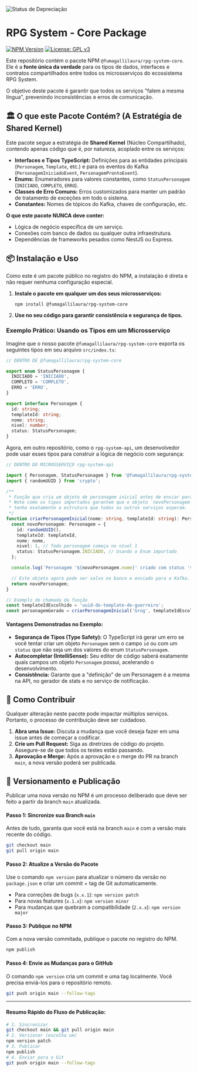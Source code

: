 ![Status de Depreciação](https://img.shields.io/badge/Status-DEPRECATED-red?style=for-the-badge)

# RPG System - Core Package

[![NPM Version](https://img.shields.io/npm/v/@fumagallilaura/rpg-system-core.svg)](https://www.npmjs.com/package/@fumagallilaura/rpg-system-core)
[![License: GPL v3](https://img.shields.io/badge/License-GPLv3-blue.svg)](https://www.gnu.org/licenses/gpl-3.0)

Este repositório contém o pacote NPM `@fumagallilaura/rpg-system-core`. Ele é a **fonte única da verdade** para os tipos de dados, interfaces e contratos compartilhados entre todos os microsserviços do ecossistema RPG System.

O objetivo deste pacote é garantir que todos os serviços "falem a mesma língua", prevenindo inconsistências e erros de comunicação.

## 🏛️ O que este Pacote Contém? (A Estratégia de Shared Kernel)

Este pacote segue a estratégia de **Shared Kernel** (Núcleo Compartilhado), contendo apenas código que é, por natureza, acoplado entre os serviços:

-   **Interfaces e Tipos TypeScript:** Definições para as entidades principais (`Personagem`, `Template`, etc.) e para os eventos do Kafka (`PersonagemIniciadoEvent`, `PersonagemProntoEvent`).
-   **Enums:** Enumeradores para valores constantes, como `StatusPersonagem` (`INICIADO`, `COMPLETO`, `ERRO`).
-   **Classes de Erro Comuns:** Erros customizados para manter um padrão de tratamento de exceções em todo o sistema.
-   **Constantes:** Nomes de tópicos do Kafka, chaves de configuração, etc.

**O que este pacote NUNCA deve conter:**
-   Lógica de negócio específica de um serviço.
-   Conexões com banco de dados ou qualquer outra infraestrutura.
-   Dependências de frameworks pesados como NestJS ou Express.

## 📦 Instalação e Uso

Como este é um pacote público no registro do NPM, a instalação é direta e não requer nenhuma configuração especial.

1.  **Instale o pacote em qualquer um dos seus microsserviços:**
    ```bash
    npm install @fumagallilaura/rpg-system-core
    ```

2.  **Use no seu código para garantir consistência e segurança de tipos.**

### Exemplo Prático: Usando os Tipos em um Microsserviço

Imagine que o nosso pacote `@fumagallilaura/rpg-system-core` exporta os seguintes tipos em seu arquivo `src/index.ts`:

```typescript
// DENTRO DE @fumagallilaura/rpg-system-core

export enum StatusPersonagem {
  INICIADO = 'INICIADO',
  COMPLETO = 'COMPLETO',
  ERRO = 'ERRO',
}

export interface Personagem {
  id: string;
  templateId: string;
  nome: string;
  nivel: number;
  status: StatusPersonagem;
}
```

Agora, em outro repositório, como o `rpg-system-api`, um desenvolvedor pode usar esses tipos para construir a lógica de negócio com segurança:

```typescript
// DENTRO DO MICROSSERVIÇO rpg-system-api

import { Personagem, StatusPersonagem } from '@fumagallilaura/rpg-system-core';
import { randomUUID } from 'crypto';

/**
 * Função que cria um objeto de personagem inicial antes de enviar para o Kafka.
 * Note como os tipos importados garantem que o objeto `novoPersonagem`
 * tenha exatamente a estrutura que todos os outros serviços esperam.
 */
function criarPersonagemInicial(nome: string, templateId: string): Personagem {
  const novoPersonagem: Personagem = {
    id: randomUUID(),
    templateId: templateId,
    nome: nome,
    nivel: 1, // Todo personagem começa no nível 1
    status: StatusPersonagem.INICIADO, // Usando o Enum importado
  };

  console.log(`Personagem '${novoPersonagem.nome}' criado com status '${novoPersonagem.status}'.`);

  // Este objeto agora pode ser salvo no banco e enviado para o Kafka.
  return novoPersonagem;
}

// Exemplo de chamada da função
const templateIdEscolhido = 'uuid-do-template-de-guerreiro';
const personagemGerado = criarPersonagemInicial('Grog', templateIdEscolhido);
```

#### Vantagens Demonstradas no Exemplo:

* **Segurança de Tipos (Type Safety):** O TypeScript irá gerar um erro se você tentar criar um objeto `Personagem` sem o campo `id` ou com um `status` que não seja um dos valores do enum `StatusPersonagem`.
* **Autocompletar (IntelliSense):** Seu editor de código saberá exatamente quais campos um objeto `Personagem` possui, acelerando o desenvolvimento.
* **Consistência:** Garante que a "definição" de um Personagem é a mesma na API, no gerador de stats e no serviço de notificação.

## 🤝 Como Contribuir

Qualquer alteração neste pacote pode impactar múltiplos serviços. Portanto, o processo de contribuição deve ser cuidadoso.

1.  **Abra uma Issue:** Discuta a mudança que você deseja fazer em uma issue antes de começar a codificar.
2.  **Crie um Pull Request:** Siga as diretrizes de código do projeto. Assegure-se de que todos os testes estão passando.
3.  **Aprovação e Merge:** Após a aprovação e o merge do PR na branch `main`, a nova versão poderá ser publicada.

## 🚀 Versionamento e Publicação

Publicar uma nova versão no NPM é um processo deliberado que deve ser feito a partir da branch `main` atualizada.

#### Passo 1: Sincronize sua Branch `main`
Antes de tudo, garanta que você está na branch `main` e com a versão mais recente do código.
```bash
git checkout main
git pull origin main
```

#### Passo 2: Atualize a Versão do Pacote
Use o comando `npm version` para atualizar o número da versão no `package.json` e criar um commit + tag de Git automaticamente.

-   Para correções de bugs (`x.x.1`): `npm version patch`
-   Para novas features (`x.1.x`): `npm version minor`
-   Para mudanças que quebram a compatibilidade (`2.x.x`): `npm version major`

#### Passo 3: Publique no NPM
Com a nova versão commitada, publique o pacote no registro do NPM.
```bash
npm publish
```

#### Passo 4: Envie as Mudanças para o GitHub
O comando `npm version` cria um commit e uma tag localmente. Você precisa enviá-los para o repositório remoto.
```bash
git push origin main --follow-tags
```
---
#### **Resumo Rápido do Fluxo de Publicação:**
```bash
# 1. Sincronizar
git checkout main && git pull origin main
# 2. Versionar (escolha um)
npm version patch
# 3. Publicar
npm publish
# 4. Enviar para o Git
git push origin main --follow-tags
```
